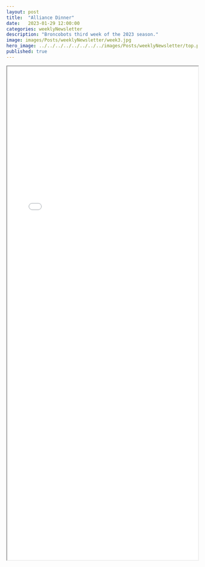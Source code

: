 ```yaml
---
layout: post
title:  "Alliance Dinner"
date:   2023-01-29 12:00:00
categories: weeklyNewsletter
description: "Broncobots third week of the 2023 season."
image: images/Posts/weeklyNewsletter/week3.jpg
hero_image: ../../../../../../../../images/Posts/weeklyNewsletter/top.png
published: true
---
```



<iframe src="{{ site.baseurl }}/BroncoBulletin/TheBroncobotsBulletin3.pdf" width="100%" height="1300em">
    </iframe>
